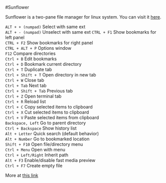 #Sunflower

Sunflower is a two-pane file manager for linux system. You can visit it [here](http://sunflower-fm.org).

`ALT + + (numpad)` Select with same ext  
`ALT + - (numpad)` Unselect with same ext
`CTRL + F1` Show bookmarks for left panel  
`CTRL + F2` Show bookmarks for right panel  
`CTRL + ALT + P` Options window  
`F12` Compare directories  
`Ctrl + B` Edit bookmarks  
`Ctrl + D` Bookmark current directory  
`Ctrl + T` Duplicate tab  
`Ctrl + Shift + T` Open directory in new tab  
`Ctrl + W` Close tab  
`Ctrl + Tab` Next tab  
`Ctrl + Shift + Tab` Previous tab  
`Ctrl + Z` Open terminal tab  
`Ctrl + R` Reload list  
`Ctrl + C` Copy selected items to clipboard  
`Ctrl + X` Cut selected items to clipboard  
`Ctrl + V` Paste selected items from clipboard  
`Backspace, Left` Go to parent directory  
`Ctrl + Backspace` Show history list  
`Alt + Letter` Quick search (default behavior)  
`Alt + Number` Go to bookmarked location  
`Shift + F10` Open file/directory menu  
`Ctrl + Menu` Open with menu  
`Ctrl + Left/Right` Inherit path  
`Alt + F3` 	Enable/disable fast media preview  
`Ctrl + F7` 	Create empty file  

More at [this link](https://code.google.com/p/sunflower-fm/wiki/KeyboardShortcuts)

